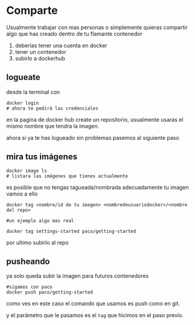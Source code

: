 # Comparte

Usualmente trabajar con mas personas o simplemente quieras compartir algo que has creado dentro de tu flamante contenedor

1. deberías tener una cuenta en docker
2. tener un contenedor
3. subirlo a dockerhub

## logueate

desde la terminal con 
```Shell
docker login
# ahora te pedirá las credenciales
```

en la pagina de docker hub create un repositorio, usualmente usaras el mismo nombre que tendra la imagen.

ahora si ya te has logueado sin problemas pasemos al siguiente paso

## mira tus imágenes

```Shell
docker image ls
# listara las imágenes que tienes actualmente
```

es posible que no tengas tagueada/nombrada adecuadamente tu imagen vamos a ello

```Shell
docker tag <nombre/id de tu imagen> <nombredeusuariodocker>/<nombre del repo>

#un ejemplo algo mas real

docker tag settings-started paco/getting-started
```

por ultimo subirlo al repo

## pusheando

ya solo queda subir la imagen para futuros contenedores 

```Shell
#sigamos con paco
docker push paco/getting-started
```
como ves en este caso el comando que usamos es push como en git.

y el parámetro que le pasamos es el `tag` que hicimos en el paso previo.
